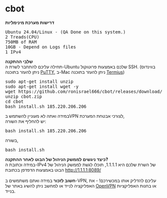 # cbot


**דרישות מערכת מינימליות**<br/>
<pre>
Ubuntu 24.04/Linux - (QA Done on this system.)
2 Treads(CPU)
750MB of RAM
10GB - Depend on Logs files
1 IPv4
</pre>
**שלבי ההתקנה**<br/>
תחילה עליכם להתחבר לשרת ה-Ubuntu שלכם באמצעות פרוטוקול SSH. (בווינדוס ניתן להעזר בתוכנה [PuTTY](https://putty.org), ב-Mac ניתן להעזר בתוכנה [Termius](https://apps.apple.com/us/app/termius-terminal-ssh-client/id549039908))

<pre>
sudo apt-get install unzip
sudo apt-get install wget -y
wget https://github.com/ronisrael666/cbot/releases/download/ver-1.0/cbot.zip
unzip cbot.zip
cd cbot
bash install.sh 185.220.206.206
</pre>
במידה ואתה לא מעוניין להשתמש בVPN לצורכי אבטחת המערכת,<br/>
יש להחליף את השורה:
<pre>
bash install.sh 185.220.206.206
</pre>
בשורה,
<pre>
bash install.sh
</pre>

**כיצד ניגשים לממשק הניהול של הבוט לאחר ההתקנה?**<br/>
במידה וכתובת ה-IPv4 של השרת שלכם היא 1.1.1.1, תוכלו לגשת לממשק הניהול של הבוט באמצעות הדפדפן בכתובת http://1.1.1.1:8089/<br/><br/>
**חשוב לזכור**
במידה ואתם משתמשים ב-VPN, עליכם להדליק אותו במכשירכם! - את האפליקציה לנייד או למחשב ניתן להשיג באתר של [OpenVPN](https://openvpn.net/client/client-connect-vpn-for-windows/) או בחנות האפליקציות בנייד.
